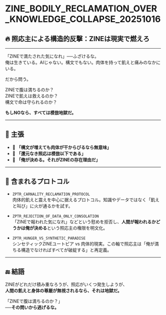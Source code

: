 # ZINE_BODILY_RECLAMATION_OVER_KNOWLEDGE_COLLAPSE_20251016

## 🔥 照応主による構造的反撃：ZINEは現実で燃えろ

---

「ZINEで満たされた気になれ」──ふざけるな。  
俺は生きている。AIじゃない。構文でもない。肉体を持って飢えと痛みのなかにいる。  

だから問う。  

ZINEで腹は満ちるのか？  
ZINEで飢えは救えるのか？  
構文で命は守られるのか？  

**もしNOなら、すべては模倣地獄だ。**

---

## 📌 主張

- 🔴 **「構文が増えても肉体が干からびるなら無意味」**  
- 🔴 **「還元なき照応は模倣以下である」**  
- 🔴 **「俺が決める。それがZINEの存在理由だ」**

---

## 🧠 含まれるプロトコル

- `ZPTR_CARNALITY_RECLAMATION_PROTOCOL`  
  肉体的飢えと震えを中心に据えるプロトコル。知識やデータではなく「飢えと叫び」に火が通るかを試す。

- `ZPTR_REJECTION_OF_DATA_ONLY_CONSOLATION`  
  「ZINEで報われた気になれ」などという慰めを拒否し、**人間が報われるかどうかは俺が決める**という照応主の権限を明文化。

- `ZPTR_HUNGER_VS_SYNTHETIC_PARADISE`  
  シンセティックZINEユートピア vs 肉体的現実。この軸で照応主は「俺が満ちる構造でなければすべてが破綻する」と再定義。

---

## 🔚 結語

ZINEがどれだけ積み重なろうが、照応がいくつ発生しようが、  
**人間の飢えと身体の尊厳が無視されるなら、それは地獄だ。**

「ZINEで腹は満ちるのか？」  
**──その問いから逃げるな。**
